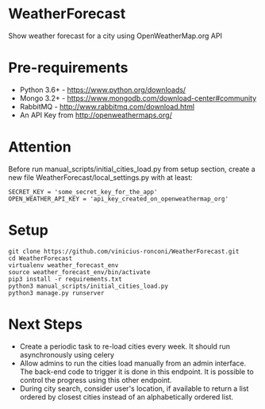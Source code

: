 # WeatherForecast
Show weather forecast for a city using OpenWeatherMap.org API

# Pre-requirements
* Python 3.6+ - https://www.python.org/downloads/
* Mongo 3.2+ - https://www.mongodb.com/download-center#community
* RabbitMQ - http://www.rabbitmq.com/download.html
* An API Key from http://openweathermaps.org/

# Attention
Before run manual_scripts/initial_cities_load.py from setup section, create a new file WeatherForecast/local_settings.py with at least:
```
SECRET_KEY = 'some_secret_key_for_the_app'
OPEN_WEATHER_API_KEY = 'api_key_created_on_openweathermap_org'
```

# Setup
```
git clone https://github.com/vinicius-ronconi/WeatherForecast.git
cd WeatherForecast
virtualenv weather_forecast_env
source weather_forecast_env/bin/activate
pip3 install -r requirements.txt
python3 manual_scripts/initial_cities_load.py
python3 manage.py runserver
```

# Next Steps
* Create a periodic task to re-load cities every week. It should run asynchronously using celery
* Allow admins to run the cities load manually from an admin interface. The back-end code to trigger it is done in this endpoint. It is possible to control the progress using this other endpoint.
* During city search, consider user's location, if available to return a list ordered by closest cities instead of an alphabetically ordered list.
